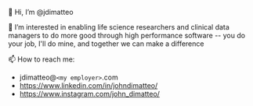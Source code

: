 👋 Hi, I’m @jdimatteo

👀 I’m interested in enabling life science researchers and clinical data managers to do more good through high performance software -- you do your job, I'll do mine, and together we can make a difference

📫 How to reach me:
- jdimatteo@`<my employer>`.com
- https://www.linkedin.com/in/johndimatteo/
- https://www.instagram.com/john_dimatteo/

